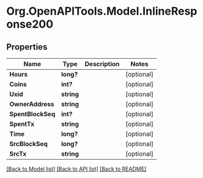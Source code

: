 # Org.OpenAPITools.Model.InlineResponse200
## Properties

Name | Type | Description | Notes
------------ | ------------- | ------------- | -------------
**Hours** | **long?** |  | [optional] 
**Coins** | **int?** |  | [optional] 
**Uxid** | **string** |  | [optional] 
**OwnerAddress** | **string** |  | [optional] 
**SpentBlockSeq** | **int?** |  | [optional] 
**SpentTx** | **string** |  | [optional] 
**Time** | **long?** |  | [optional] 
**SrcBlockSeq** | **long?** |  | [optional] 
**SrcTx** | **string** |  | [optional] 

[[Back to Model list]](../README.md#documentation-for-models) [[Back to API list]](../README.md#documentation-for-api-endpoints) [[Back to README]](../README.md)

